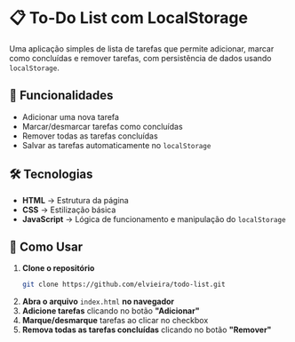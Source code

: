 # 📋 To-Do List com LocalStorage  

Uma aplicação simples de lista de tarefas que permite adicionar, marcar como concluídas e remover tarefas, com persistência de dados usando `localStorage`.  

## 🚀 Funcionalidades  

- Adicionar uma nova tarefa  
- Marcar/desmarcar tarefas como concluídas  
- Remover todas as tarefas concluídas  
- Salvar as tarefas automaticamente no `localStorage`  

## 🛠️ Tecnologias  

- **HTML** → Estrutura da página  
- **CSS** → Estilização básica  
- **JavaScript** → Lógica de funcionamento e manipulação do `localStorage`  

## 📌 Como Usar  

1. **Clone o repositório**  
   ```sh
   git clone https://github.com/elvieira/todo-list.git
2. **Abra o arquivo** `index.html` **no navegador**
3. **Adicione tarefas** clicando no botão **"Adicionar"**
4. **Marque/desmarque** tarefas ao clicar no checkbox
5. **Remova todas as tarefas concluídas** clicando no botão **"Remover"**
